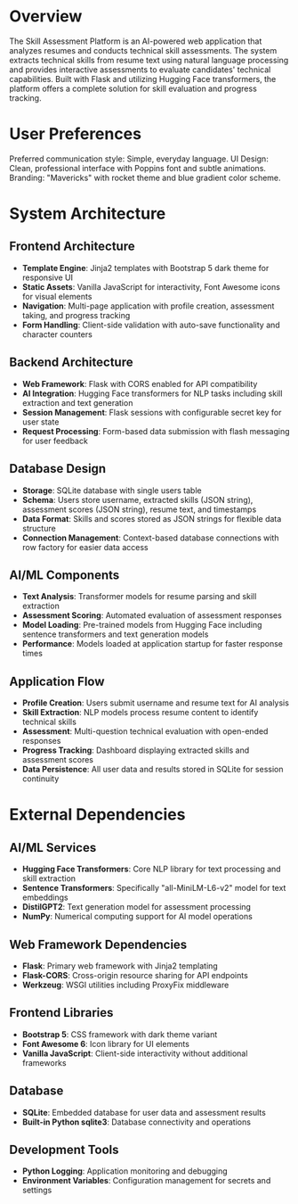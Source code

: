# Overview

The Skill Assessment Platform is an AI-powered web application that analyzes resumes and conducts technical skill assessments. The system extracts technical skills from resume text using natural language processing and provides interactive assessments to evaluate candidates' technical capabilities. Built with Flask and utilizing Hugging Face transformers, the platform offers a complete solution for skill evaluation and progress tracking.

# User Preferences

Preferred communication style: Simple, everyday language.
UI Design: Clean, professional interface with Poppins font and subtle animations.
Branding: "Mavericks" with rocket theme and blue gradient color scheme.

# System Architecture

## Frontend Architecture
- **Template Engine**: Jinja2 templates with Bootstrap 5 dark theme for responsive UI
- **Static Assets**: Vanilla JavaScript for interactivity, Font Awesome icons for visual elements
- **Navigation**: Multi-page application with profile creation, assessment taking, and progress tracking
- **Form Handling**: Client-side validation with auto-save functionality and character counters

## Backend Architecture
- **Web Framework**: Flask with CORS enabled for API compatibility
- **AI Integration**: Hugging Face transformers for NLP tasks including skill extraction and text generation
- **Session Management**: Flask sessions with configurable secret key for user state
- **Request Processing**: Form-based data submission with flash messaging for user feedback

## Database Design
- **Storage**: SQLite database with single users table
- **Schema**: Users store username, extracted skills (JSON string), assessment scores (JSON string), resume text, and timestamps
- **Data Format**: Skills and scores stored as JSON strings for flexible data structure
- **Connection Management**: Context-based database connections with row factory for easier data access

## AI/ML Components
- **Text Analysis**: Transformer models for resume parsing and skill extraction
- **Assessment Scoring**: Automated evaluation of assessment responses
- **Model Loading**: Pre-trained models from Hugging Face including sentence transformers and text generation models
- **Performance**: Models loaded at application startup for faster response times

## Application Flow
- **Profile Creation**: Users submit username and resume text for AI analysis
- **Skill Extraction**: NLP models process resume content to identify technical skills
- **Assessment**: Multi-question technical evaluation with open-ended responses
- **Progress Tracking**: Dashboard displaying extracted skills and assessment scores
- **Data Persistence**: All user data and results stored in SQLite for session continuity

# External Dependencies

## AI/ML Services
- **Hugging Face Transformers**: Core NLP library for text processing and skill extraction
- **Sentence Transformers**: Specifically "all-MiniLM-L6-v2" model for text embeddings
- **DistilGPT2**: Text generation model for assessment processing
- **NumPy**: Numerical computing support for AI model operations

## Web Framework Dependencies
- **Flask**: Primary web framework with Jinja2 templating
- **Flask-CORS**: Cross-origin resource sharing for API endpoints
- **Werkzeug**: WSGI utilities including ProxyFix middleware

## Frontend Libraries
- **Bootstrap 5**: CSS framework with dark theme variant
- **Font Awesome 6**: Icon library for UI elements
- **Vanilla JavaScript**: Client-side interactivity without additional frameworks

## Database
- **SQLite**: Embedded database for user data and assessment results
- **Built-in Python sqlite3**: Database connectivity and operations

## Development Tools
- **Python Logging**: Application monitoring and debugging
- **Environment Variables**: Configuration management for secrets and settings